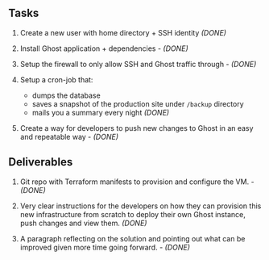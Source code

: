 ## Tasks

1. Create a new user with home directory + SSH identity _(DONE)_

2. Install Ghost application + dependencies - _(DONE)_

3. Setup the firewall to only allow SSH and Ghost traffic through - _(DONE)_

4. Setup a cron-job that:
	* dumps the database
	* saves a snapshot of the production site under `/backup` directory
	* mails you a summary every night
	_(DONE)_

5. Create a way for developers to push new changes to Ghost in an easy and repeatable way - _(DONE)_


## Deliverables

1. Git repo with Terraform manifests to provision and configure the VM. - _(DONE)_

2. Very clear instructions for the developers on how they can provision this new infrastructure from scratch to deploy their own Ghost instance, push changes and view them. _(DONE)_

3. A paragraph reflecting on the solution and pointing out what can be improved given more time going forward. - _(DONE)_
